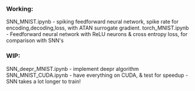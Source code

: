 ### Working:

SNN_MNIST.ipynb - spiking feedforward neural network, spike rate for encoding,decoding,loss, with ATAN surrogate gradient. 
torch_MNIST.ipynb - Feedforward neural network with ReLU neurons & cross entropy loss, for comparison with SNN's

### WIP:
SNN_deepr_MNIST.ipynb - implement deepr algorithm 
SNN_MNIST_CUDA.ipynb - have everything on CUDA, & test for speedup - SNN takes a lot longer to train!
